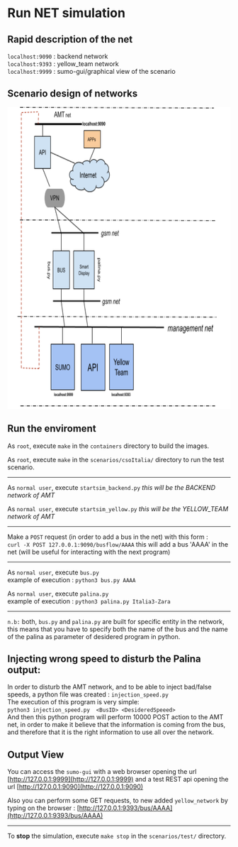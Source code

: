 # Run NET simulation

## Rapid description of the net

`localhost:9090` : backend network <br />
`localhost:9393` : yellow_team network <br />
`localhost:9999` : sumo-gui/graphical view of the scenario <br />

## Scenario design of networks

<img src="https://github.com/simocellla/csoItaliaSimulation/blob/main/net_working/fig/scenario_view%20.png" width="720" height="680">

## Run the enviroment

As `root`, execute `make` in the `containers` directory to build the images.

As `root`, execute `make` in the `scenarios/csoItalia/` directory to run the test scenario.

---

As `normal user`, execute `startsim_backend.py` _this will be the BACKEND network of AMT_

As `normal user`, execute `startsim_yellow.py` _this will be the YELLOW_TEAM network of AMT_

---

Make a `POST` request (in order to add a bus in the net) with this form : <br />
`curl -X POST 127.0.0.1:9090/busflow/AAAA`
this will add a bus 'AAAA' in the net (will be useful for interacting with the next program)

---

As `normal user`, execute `bus.py` <br />
example of execution : `python3 bus.py AAAA`

As `normal user`, execute `palina.py`<br />
example of execution : `python3 palina.py Italia3-Zara`

---

`n.b:` both, `bus.py` and `palina.py` are built for specific entity in the network, this means that you have to specify both the name of the bus and the name of the palina as parameter of desidered program in python.

## Injecting wrong speed to disturb the Palina output:

In order to disturb the AMT network, and to be able to inject bad/false speeds, a python file was created : `injection_speed.py` <br />
The execution of this program is very simple: <br />
`python3 injection_speed.py  <BusID> <DesideredSpeeed>` <br />
And then this python program will perform 10000 POST action to the AMT net, in order to make it believe that the information is coming from the bus, and therefore that it is the right information to use all over the network.

## Output View

You can access the `sumo-gui` with a web browser opening the url [http://127.0.0.1:9999](http://127.0.0.1:9999) and a test REST api opening the url [http://127.0.0.1:9090](http://127.0.0.1:9090) <br />

Also you can perform some GET requests, to new added `yellow_network` by typing on the browser : [http://127.0.0.1:9393/bus/AAAA](http://127.0.0.1:9393/bus/AAAA) <br />

---

To **stop** the simulation, execute `make stop` in the `scenarios/test/` directory. <br />
